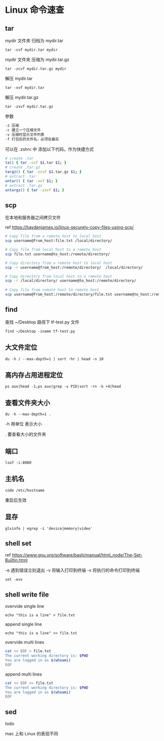 # Linux 命令速查

## tar

mydir 文件夹 归档为 mydir.tar

`tar -cvf mydir.tar mydir`

mydir 文件夹 压缩为 mydir.tar.gz

`tar -zcvf mydir.tar.gz mydir`

解压 mydir.tar

`tar -xvf mydir.tar`

解压 mydir.tar.gz

`tar -zxvf mydir.tar.gz`

参数

```sh
-z 压缩
-c 建立一个压缩文件
-v 压缩时显示文件列表
-f 打包后的文件名，必须在最后
```

可以在 .zshrc 中 添加以下代码，作为快捷方式

```sh
# create .tar
ta() { tar -cvf $1.tar $1; }
# create .tar.gz
targz() { tar -zcvf $1.tar.gz $1; }
# extract .tar
untar() { tar -xvf $1; }
# extract .tar.gz
untargz() { tar -zxvf $1; }
```

## scp

在本地和服务器之间拷贝文件

ref <https://haydenjames.io/linux-securely-copy-files-using-scp/>

```sh
# Copy file from a remote host to local host
scp username@from_host:file.txt /local/directory/

# Copy file from local host to a remote host
scp file.txt username@to_host:/remote/directory/

# Copy directory from a remote host to local host
scp -r username@from_host:/remote/directory/  /local/directory/

# Copy directory from local host to a remote host
scp -r /local/directory/ username@to_host:/remote/directory/
 
# Copy file from remote host to remote host
scp username@from_host:/remote/directory/file.txt username@to_host:/remote/directory/
```

## find

查找 ~/Desktop 路径下 tf-test.py 文件

`find ~/Desktop -iname tf-test.py`

## 大文件定位

`du -h / --max-depth=1 | sort -hr | head -n 10`

## 高内存占用进程定位

`ps aux|head -1;ps aux|grep -v PID|sort -rn -k +4|head`

## 查看文件夹大小

`du -h --max-depth=1 .`

-h 用单位 表示大小

. 要查看大小的文件夹

## 端口

`lsof -i:8080`

## 主机名

`code /etc/hostname`

重启后生效

## 显存

`glxinfo | egrep -i 'device|memory|video'`

## shell set

ref <https://www.gnu.org/software/bash/manual/html_node/The-Set-Builtin.html>

-e 遇到错误立刻退出
-v 将输入打印到终端
-x 将执行的命令打印到终端

`set -evx`

## shell write file

overvide single line

`echo "this is a line" > file.txt`

append single line

`echo "this is a line" >> file.txt`

overvide multi lines

```sh
cat << EOF > file.txt
The current working directory is: $PWD
You are logged in as $(whoami)
EOF
```

append multi lines

```sh
cat << EOF >> file.txt
The current working directory is: $PWD
You are logged in as $(whoami)
EOF
```

## sed

todo

mac 上和 Linux 的表现不同
